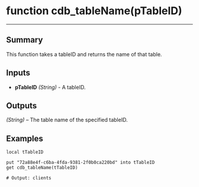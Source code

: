 # function cdb_tableName(pTableID)
---
## Summary
This function takes a tableID and returns the name of that table.

## Inputs
* **pTableID** *(String)* - A tableID.
	
## Outputs
*(String)* – The table name of the specified tableID.

## Examples
```livecodeserver
local tTableID

put "72a88e4f-c6ba-4fda-9381-2f0b0ca220bd" into tTableID
get cdb_tableName(tTableID)

# Output: clients
```
